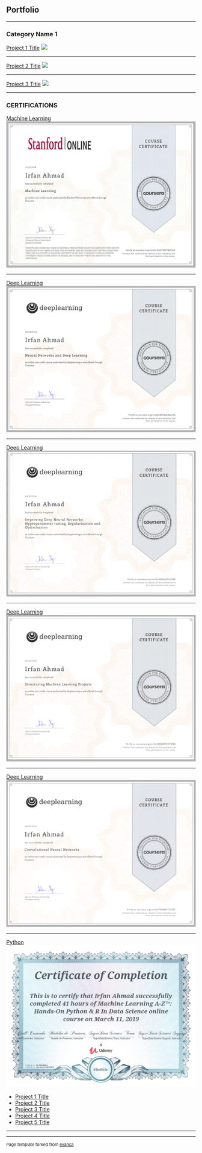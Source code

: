 ## Portfolio

---

### Category Name 1 

[Project 1 Title](/sample_page)
<img src="images/dummy_thumbnail.jpg?raw=true"/>

---
[Project 2 Title](/pdf/sample_presentation.pdf)
<img src="images/dummy_thumbnail.jpg?raw=true"/>

---
[Project 3 Title](http://example.com/)
<img src="images/dummy_thumbnail.jpg?raw=true"/>

---

### CERTIFICATIONS

[Machine Learning](/sample_page)
<img src="1.png"/>

---
[Deep Learning](/sample_page)
<img src="2.png"/>

---
[Deep Learning](/sample_page)
<img src="3.png"/>

---
[Deep Learning](/sample_page)
<img src="4.png"/>

---
[Deep Learning](/sample_page)
<img src="5.png"/>

---
[Python](/sample_page)
<img src="6.png"/>


- [Project 1 Title](http://example.com/)
- [Project 2 Title](http://example.com/)
- [Project 3 Title](http://example.com/)
- [Project 4 Title](http://example.com/)
- [Project 5 Title](http://example.com/)

---




---
<p style="font-size:11px">Page template forked from <a href="https://github.com/evanca/quick-portfolio">evanca</a></p>
<!-- Remove above link if you don't want to attibute -->

